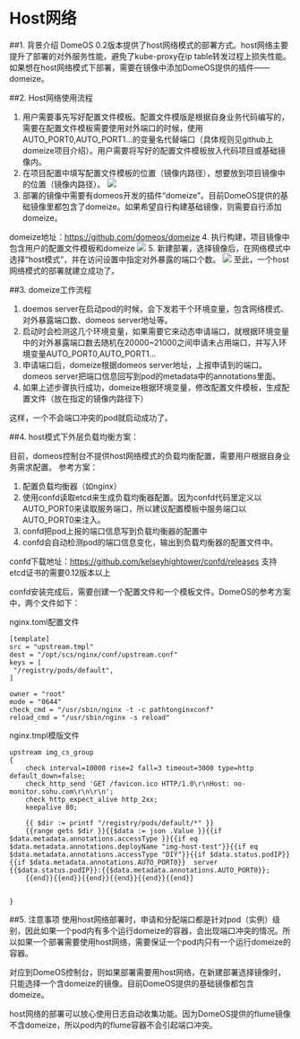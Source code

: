 # Host网络

##1. 背景介绍
DomeOS 0.2版本提供了host网络模式的部署方式。host网络主要提升了部署的对外服务性能，避免了kube-proxy在ip table转发过程上损失性能。如果想在host网络模式下部署，需要在镜像中添加DomeOS提供的插件——domeize。


##2. Host网络使用流程
1. 用户需要事先写好配置文件模板。配置文件模版是根据自身业务代码编写的，需要在配置文件模板需要使用对外端口的时候，使用AUTO_PORT0,AUTO_PORT1...的变量名代替端口（具体规则见github上domeize项目介绍）。用户需要将写好的配置文件模板放入代码项目或基础镜像内。
2. 在项目配置中填写配置文件模板的位置（镜像内路径），想要放到项目镜像中的位置（镜像内路径）。
![](http://881471b33d4f9.cdn.sohucs.com/q_mini/newproject68.jpg)
3. 部署的镜像中需要有domeos开发的插件“domeize”。目前DomeOS提供的基础镜像里都包含了domeize。如果希望自行构建基础镜像，则需要自行添加domeize。

  domeize地址：https://github.com/domeos/domeize
4. 执行构建，项目镜像中包含用户的配置文件模板和domeize
![](http://881471b33d4f9.cdn.sohucs.com/q_mini/newproject17.jpg)
5. 新建部署，选择镜像后，在网络模式中选择“host模式”，并在访问设置中指定对外暴露的端口个数。
![](http://881471b33d4f9.cdn.sohucs.com/q_mini/newproject69.jpg)
至此，一个host网络模式的部署就建立成功了。

##3. domeize工作流程
1. doemos server在启动pod的时候，会下发若干个环境变量，包含网络模式、对外暴露端口数、domeos server地址等。
2. 启动时会检测这几个环境变量，如果需要它来动态申请端口，就根据环境变量中的对外暴露端口数去随机在20000~21000之间申请未占用端口，并写入环境变量AUTO_PORT0,AUTO_PORT1...
3. 申请端口后，domeize根据domeos server地址，上报申请到的端口。domeos server把端口信息回写到pod的metadata中的annotations里面。
4. 如果上述步骤执行成功，domeize根据环境变量，修改配置文件模板，生成配置文件（放在指定的镜像内路径下）

这样，一个不会端口冲突的pod就启动成功了。


##4. host模式下外层负载均衡方案：

目前，domeos控制台不提供host网络模式的负载均衡配置，需要用户根据自身业务需求配置。
参考方案：
1. 配置负载均衡器（如nginx）
2. 使用confd读取etcd来生成负载均衡器配置。因为confd代码里定义以AUTO_PORT0来读取服务端口，所以建议配置模板中服务端口以AUTO_PORT0来注入。
3. confd把pod上报的端口信息写到负载均衡器的配置中
4. confd会自动检测pod的端口信息变化，输出到负载均衡器的配置文件中。

confd下载地址：https://github.com/kelseyhightower/confd/releases
支持etcd证书的需要0.12版本以上

confd安装完成后，需要创建一个配置文件和一个模板文件。DomeOS的参考方案中，两个文件如下：

nginx.toml配置文件

    [template]
    src = "upstream.tmpl"
    dest = "/opt/scs/nginx/conf/upstream.conf"
    keys = [
     "/registry/pods/default",
    ]
      
    owner = "root"
    mode = "0644"
    check_cmd = "/usr/sbin/nginx -t -c pathtonginxconf"
    reload_cmd = "/usr/sbin/nginx -s reload"
nginx.tmpl模版文件

    upstream img_cs_group
    {   
        check interval=10000 rise=2 fall=3 timeout=3000 type=http default_down=false;
        check_http_send 'GET /favicon.ico HTTP/1.0\r\nHost: no-monitor.sohu.com\r\n\r\n';
        check_http_expect_alive http_2xx;
        keepalive 80;
                                                                           
        {{ $dir := printf "/registry/pods/default/*" }}
        {{range gets $dir }}{{$data := json .Value }}{{if $data.metadata.annotations.accessType }}{{if eq $data.metadata.annotations.deployName "img-host-test"}}{{if eq $data.metadata.annotations.accessType "DIY"}}{{if $data.status.podIP}}{{if $data.metadata.annotations.AUTO_PORT0}}  server {{$data.status.podIP}}:{{$data.metadata.annotations.AUTO_PORT0}};
        {{end}}{{end}}{{end}}{{end}}{{end}}{{end}}
 
 
    }

##5. 注意事项
使用host网络部署时，申请和分配端口都是针对pod（实例）级别，因此如果一个pod内有多个运行domeize的容器，会出现端口冲突的情况。所以如果一个部署需要使用host网络，需要保证一个pod内只有一个运行domeize的容器。

对应到DomeOS控制台，则如果部署需要用host网络，在新建部署选择镜像时，只能选择一个含domeize的镜像。目前DomeOS提供的基础镜像都包含domeize。

host网络的部署可以放心使用日志自动收集功能。因为DomeOS提供的flume镜像不含domeize，所以pod内的flume容器不会引起端口冲突。
